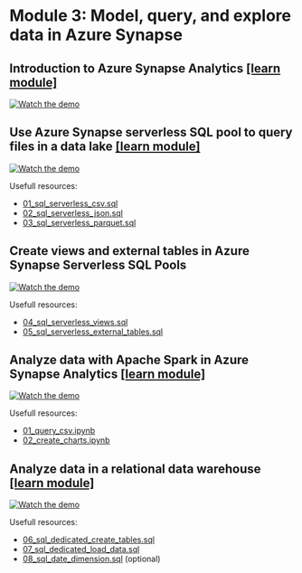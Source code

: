 # Module 3: Model, query, and explore data in Azure Synapse

## Introduction to Azure Synapse Analytics [[learn module]](https://learn.microsoft.com/training/modules/introduction-azure-synapse-analytics)

[![Watch the demo](https://img.youtube.com/vi/w7s6qTUKG7I/0.jpg)](https://youtu.be/w7s6qTUKG7I)

## Use Azure Synapse serverless SQL pool to query files in a data lake  [[learn module]](https://learn.microsoft.com/training/modules/query-data-lake-using-azure-synapse-serverless-sql-pools)

[![Watch the demo](https://img.youtube.com/vi/CezmLv9lsm0/0.jpg)](https://youtu.be/CezmLv9lsm0)

Usefull resources:

- [01_sql_serverless_csv.sql](/demo/Module-03-assets/sql-scripts/01_sql_serverless_csv.sql)
- [02_sql_serverless_json.sql](/demo/Module-03-assets/sql-scripts/02_sql_serverless_json.sql)
- [03_sql_serverless_parquet.sql](/demo/Module-03-assets/sql-scripts/03_sql_serverless_parquet.sql)

## Create views and external tables in Azure Synapse Serverless SQL Pools

[![Watch the demo](https://img.youtube.com/vi/w7s6qTUKG7I/0.jpg)](https://youtu.be/w7s6qTUKG7I)

Usefull resources:

- [04_sql_serverless_views.sql](/demo/Module-03-assets/sql-scripts/04_sql_serverless_views.sql)
- [05_sql_serverless_external_tables.sql](/demo/Module-03-assets/sql-scripts/05_sql_serverless_external_tables.sql)

## Analyze data with Apache Spark in Azure Synapse Analytics [[learn module]](https://learn.microsoft.com/training/modules/understand-big-data-engineering-with-apache-spark-azure-synapse-analytics)

[![Watch the demo](https://img.youtube.com/vi/nPcHE359M7A/0.jpg)](https://youtu.be/nPcHE359M7A)

Usefull resources:

- [01_query_csv.ipynb](/demo/Module-03-assets/notebooks/01_query_csv.ipynb)
- [02_create_charts.ipynb](/demo/Module-03-assets/notebooks/02_create_charts.ipynb)

## Analyze data in a relational data warehouse [[learn module]](https://learn.microsoft.com/training/modules/design-multidimensional-schema-to-optimize-analytical-workloads)

[![Watch the demo](https://img.youtube.com/vi/cFTpd38LQrI/0.jpg)](https://youtu.be/cFTpd38LQrI)

Usefull resources:

- [06_sql_dedicated_create_tables.sql](/demo/Module-03-assets/sql-scripts/06_sql_dedicated_create_tables.sql)
- [07_sql_dedicated_load_data.sql](/demo/Module-03-assets/sql-scripts/07_sql_dedicated_load_data.sql)
- [08_sql_date_dimension.sql](/demo/Module-03-assets/sql-scripts/08_sql_date_dimension.sql) (optional)

